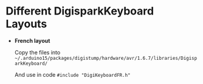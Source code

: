 # Different DigisparkKeyboard Layouts
- **French layout**

	Copy the files into `~/.arduino15/packages/digistump/hardware/avr/1.6.7/libraries/DigisparkKeyboard/`

	And use in code `#include "DigiKeyboardFR.h"`
